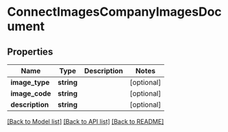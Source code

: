 # ConnectImagesCompanyImagesDocument

## Properties
Name | Type | Description | Notes
------------ | ------------- | ------------- | -------------
**image_type** | **string** |  | [optional] 
**image_code** | **string** |  | [optional] 
**description** | **string** |  | [optional] 

[[Back to Model list]](../../README.md#documentation-for-models) [[Back to API list]](../../README.md#documentation-for-api-endpoints) [[Back to README]](../../README.md)

